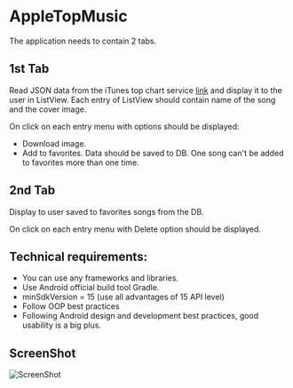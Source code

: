 AppleTopMusic
=============

The application needs to contain 2 tabs.

1st Tab
-------

Read JSON data from the iTunes top chart service [link](https://itunes.apple.com/us/rss/topaudiobooks/limit=100/json) and display it to the user in ListView. Each entry of ListView should contain name of the song and the cover image. 

On click on each entry menu with options should be displayed:

 * Download image.
 * Add to favorites. Data should be saved to DB. One song can't be added to favorites more than one time.


2nd Tab
-------

Display to user saved to favorites songs from the DB.

On click on each entry menu with Delete option should be displayed.

Technical requirements:
-----------------------

 * You can use any frameworks and libraries.
 * Use Android official build tool Gradle.
 * minSdkVersion = 15 (use all advantages of 15 API level)
 * Follow OOP best practices
 * Following Android design and development best practices, good usability is a big plus.

ScreenShot
----------

![ScreenShot](https://raw.github.com/{username}/{repository}/{branch}/{path})
